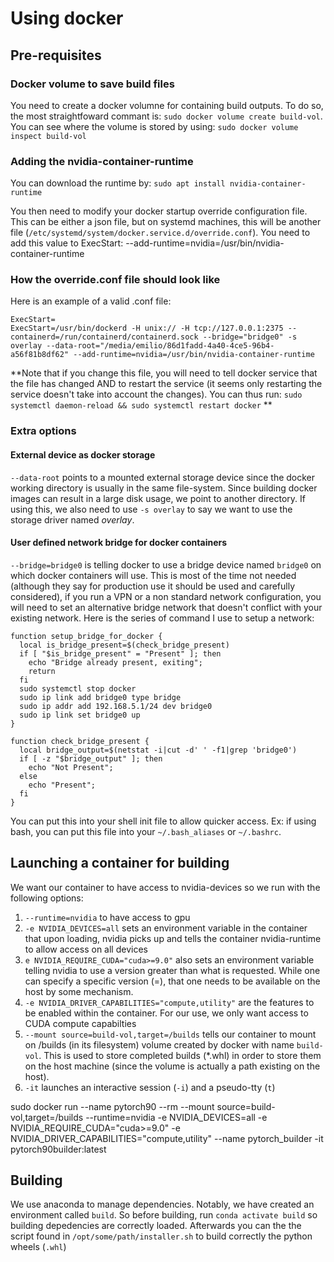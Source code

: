 # Using docker
## Pre-requisites
### Docker volume to save build files
You need to create a docker volumne for containing build outputs. To do so, the most straightfoward commant is:
`sudo docker volume create build-vol`.
You can see where the volume is stored by using:
`sudo docker volume inspect build-vol`
### Adding the nvidia-container-runtime
You can download the runtime by:
`sudo apt install nvidia-container-runtime`

You then need to modify your docker startup override configuration file. This can be either a json file, but on systemd machines, this will be another file (`/etc/systemd/system/docker.service.d/override.conf`). You need to add this value to ExecStart:
--add-runtime=nvidia=/usr/bin/nvidia-container-runtime

### How the override.conf file should look like
Here is an example of a valid .conf file:
```[Service]
ExecStart=
ExecStart=/usr/bin/dockerd -H unix:// -H tcp://127.0.0.1:2375 --containerd=/run/containerd/containerd.sock --bridge="bridge0" -s overlay --data-root="/media/emilio/86d1fadd-4a40-4ce5-96b4-a56f81b8df62" --add-runtime=nvidia=/usr/bin/nvidia-container-runtime
```
**Note that if you change this file, you will need to tell docker service that the file has changed AND to restart the service (it seems only restarting the service doesn't take into account the changes). You can thus run:
`sudo systemctl daemon-reload && sudo systemctl restart docker`
**
### Extra options
#### External device as docker storage
`--data-root` points to a mounted external storage device since the docker working directory is usually in the same file-system. Since building docker images can result in a large disk usage, we point to another directory. If using this, we also need to use `-s overlay` to say we want to use the storage driver named _overlay_. 
#### User defined network bridge for docker containers
`--bridge=bridge0` is telling docker to use a bridge device named `bridge0` on which docker containers will use. This is most of the time not needed (although they say for production use it should be used and carefully considered), if you run a VPN or a non standard network configuration, you will need to set an alternative bridge network that doesn't conflict with your existing network. Here is the series of command I use to setup a network:
```
function setup_bridge_for_docker {
  local is_bridge_present=$(check_bridge_present)
  if [ "$is_bridge_present" = "Present" ]; then
    echo "Bridge already present, exiting";
    return
  fi
  sudo systemctl stop docker
  sudo ip link add bridge0 type bridge
  sudo ip addr add 192.168.5.1/24 dev bridge0 
  sudo ip link set bridge0 up
}

function check_bridge_present {
  local bridge_output=$(netstat -i|cut -d' ' -f1|grep 'bridge0')
  if [ -z "$bridge_output" ]; then
    echo "Not Present";
  else
    echo "Present";
  fi
}
```
You can put this into your shell init file to allow quicker access. Ex: if using bash, you can put this file into your `~/.bash_aliases` or `~/.bashrc`.

## Launching a container for building
We want our container to have access to nvidia-devices so we run with the following options:
1. `--runtime=nvidia` to have access to gpu
1. `-e NVIDIA_DEVICES=all` sets an environment variable in the container that upon loading, nvidia picks up and tells the container nvidia-runtime to allow access on all devices
1. `e NVIDIA_REQUIRE_CUDA="cuda>=9.0"` also sets an environment variable telling nvidia to use a version greater than what is requested. While one can specify a specific version (=), that one needs to be available on the host by some mechanism.
1. `-e NVIDIA_DRIVER_CAPABILITIES="compute,utility"` are the features to be enabled within the container. For our use, we only want access to CUDA compute capabilties
1. `--mount source=build-vol,target=/builds` tells our container to mount on /builds (in its filesystem) volume created by docker with name `build-vol`. This is used to store completed builds (*.whl) in order to store them on the host machine (since the volume is actually a path existing on the host).
1. `-it` launches an interactive session (`-i`) and a pseudo-tty (`t`)

sudo docker run --name pytorch90 --rm --mount source=build-vol,target=/builds --runtime=nvidia -e NVIDIA_DEVICES=all -e NVIDIA_REQUIRE_CUDA="cuda>=9.0" -e NVIDIA_DRIVER_CAPABILITIES="compute,utility" --name pytorch_builder -it pytorch90builder:latest

## Building
We use anaconda to manage dependencies. Notably, we have created an environment called `build`. So before building, run `conda activate build` so building depedencies are correctly loaded. Afterwards you can the the script found in `/opt/some/path/installer.sh` to build correctly the python wheels (`.whl`)
